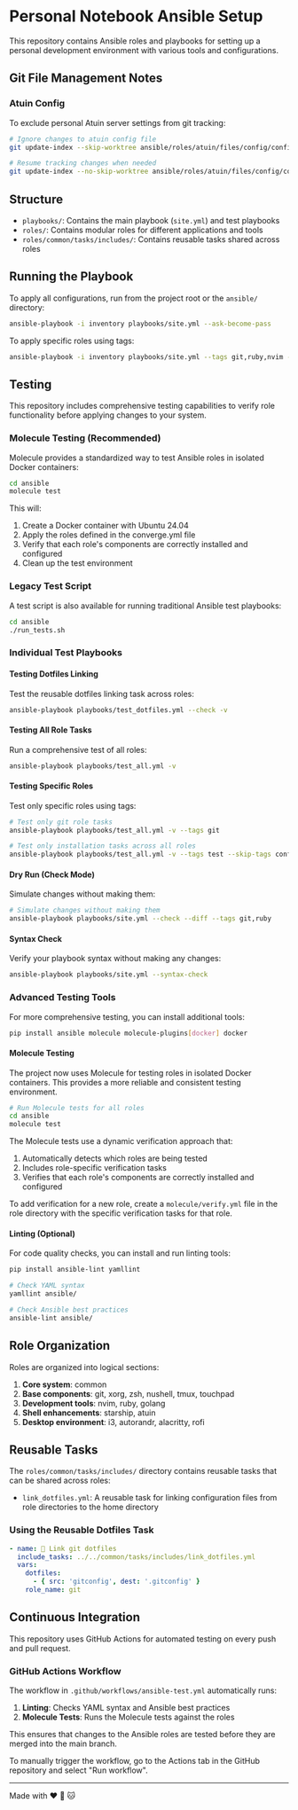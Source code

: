 # Personal Notebook Ansible Setup

This repository contains Ansible roles and playbooks for setting up a personal development environment with various tools and configurations.

## Git File Management Notes

### Atuin Config

To exclude personal Atuin server settings from git tracking:

```bash
# Ignore changes to atuin config file
git update-index --skip-worktree ansible/roles/atuin/files/config/config.toml

# Resume tracking changes when needed
git update-index --no-skip-worktree ansible/roles/atuin/files/config/config.toml
```

## Structure

- `playbooks/`: Contains the main playbook (`site.yml`) and test playbooks
- `roles/`: Contains modular roles for different applications and tools
- `roles/common/tasks/includes/`: Contains reusable tasks shared across roles

## Running the Playbook

To apply all configurations, run from the project root or the `ansible/` directory:

```bash
ansible-playbook -i inventory playbooks/site.yml --ask-become-pass
```

To apply specific roles using tags:

```bash
ansible-playbook -i inventory playbooks/site.yml --tags git,ruby,nvim --ask-become-pass
```

## Testing

This repository includes comprehensive testing capabilities to verify role functionality before applying changes to your system.

### Molecule Testing (Recommended)

Molecule provides a standardized way to test Ansible roles in isolated Docker containers:

```bash
cd ansible
molecule test
```

This will:
1. Create a Docker container with Ubuntu 24.04
2. Apply the roles defined in the converge.yml file
3. Verify that each role's components are correctly installed and configured
4. Clean up the test environment

### Legacy Test Script

A test script is also available for running traditional Ansible test playbooks:

```bash
cd ansible
./run_tests.sh
```

### Individual Test Playbooks

#### Testing Dotfiles Linking

Test the reusable dotfiles linking task across roles:

```bash
ansible-playbook playbooks/test_dotfiles.yml --check -v
```

#### Testing All Role Tasks

Run a comprehensive test of all roles:

```bash
ansible-playbook playbooks/test_all.yml -v
```

#### Testing Specific Roles

Test only specific roles using tags:

```bash
# Test only git role tasks
ansible-playbook playbooks/test_all.yml -v --tags git

# Test only installation tasks across all roles
ansible-playbook playbooks/test_all.yml -v --tags test --skip-tags config
```

#### Dry Run (Check Mode)

Simulate changes without making them:

```bash
# Simulate changes without making them
ansible-playbook playbooks/site.yml --check --diff --tags git,ruby
```

#### Syntax Check

Verify your playbook syntax without making any changes:

```bash
ansible-playbook playbooks/site.yml --syntax-check
```

### Advanced Testing Tools

For more comprehensive testing, you can install additional tools:

```bash
pip install ansible molecule molecule-plugins[docker] docker
```

#### Molecule Testing

The project now uses Molecule for testing roles in isolated Docker containers. This provides a more reliable and consistent testing environment.

```bash
# Run Molecule tests for all roles
cd ansible
molecule test
```

The Molecule tests use a dynamic verification approach that:

1. Automatically detects which roles are being tested
2. Includes role-specific verification tasks
3. Verifies that each role's components are correctly installed and configured

To add verification for a new role, create a `molecule/verify.yml` file in the role directory with the specific verification tasks for that role.

#### Linting (Optional)

For code quality checks, you can install and run linting tools:

```bash
pip install ansible-lint yamllint

# Check YAML syntax
yamllint ansible/

# Check Ansible best practices
ansible-lint ansible/
```

## Role Organization

Roles are organized into logical sections:

1. **Core system**: common
2. **Base components**: git, xorg, zsh, nushell, tmux, touchpad
3. **Development tools**: nvim, ruby, golang
4. **Shell enhancements**: starship, atuin
5. **Desktop environment**: i3, autorandr, alacritty, rofi

## Reusable Tasks

The `roles/common/tasks/includes/` directory contains reusable tasks that can be shared across roles:

- `link_dotfiles.yml`: A reusable task for linking configuration files from role directories to the home directory

### Using the Reusable Dotfiles Task

```yaml
- name: 🔗 Link git dotfiles
  include_tasks: ../../common/tasks/includes/link_dotfiles.yml
  vars:
    dotfiles:
      - { src: 'gitconfig', dest: '.gitconfig' }
    role_name: git
```

## Continuous Integration

This repository uses GitHub Actions for automated testing on every push and pull request.

### GitHub Actions Workflow

The workflow in `.github/workflows/ansible-test.yml` automatically runs:

1. **Linting**: Checks YAML syntax and Ansible best practices
2. **Molecule Tests**: Runs the Molecule tests against the roles

This ensures that changes to the Ansible roles are tested before they are merged into the main branch.

To manually trigger the workflow, go to the Actions tab in the GitHub repository and select "Run workflow".

---
Made with ❤️ 🤖 🐱
